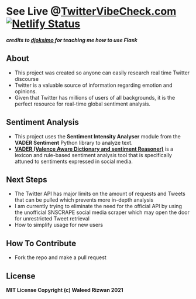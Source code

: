 # See Live @[TwitterVibeCheck.com](https://www.twittervibecheck.com) [![Netlify Status](https://api.netlify.com/api/v1/badges/09e76211-eac5-4daa-b77c-d1539b339afa/deploy-status)](https://app.netlify.com/sites/youthful-stonebraker-d88df7/deploys)

***credits to [djoksimo](https://github.com/djoksimo) for teaching me how to use Flask***

## About
- This project was created so anyone can easily research real time Twitter discourse   
- Twitter is a valuable source of information regarding emotion and opinions.
- Given that Twitter has millions of users of all backgrounds, it is the perfect resource for real-time global sentiment analysis.

## Sentiment Analysis
- This project uses the **Sentiment Intensity Analyser** module from the **VADER Sentiment** Python library to analyze text. 
- **[VADER (Valence Aware Dictionary and sentiment Reasoner)](https://github.com/cjhutto/vaderSentiment)** is a lexicon and rule-based sentiment analysis tool that is specifically attuned to sentiments expressed in social media.

## Next Steps
- The Twitter API has major limits on the amount of requests and Tweets that can be pulled which prevents more in-depth analysis
- I am currently trying to eliminate the need for the official API by using the unofficial SNSCRAPE social media scraper which may open the door for unrestricted Tweet retrieval 
- How to simplify usage for new users 

## How To Contribute
- Fork the repo and make a pull request 

## License

**MIT License Copyright (c) Waleed Rizwan 2021**

